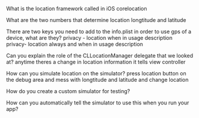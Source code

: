 
What is the location framework called in iOS
corelocation

What are the two numbers that determine location
longtitude and latitude 

There are two keys you need to add to the info.plist in order to use gps of a device, what are they?
privacy - location when in usage description
privacy- location always and when in usage description

Can you explain the role of the CLLocationManager delegate that we looked at?
anytime theres a change in location information it tells view controller 

How can you simulate location on the simulator?
press location button on the debug area and mess with longtitude and latitude and change location

How do you create a custom simulator for testing?

How can you automatically tell the simulator to use this when you run your app?
